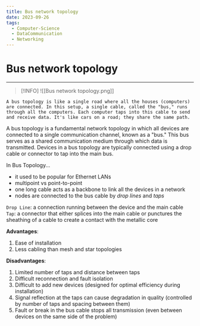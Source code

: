 ```yaml
---
title: Bus network topology
date: 2023-09-26
tags:
  - Computer-Science
  - DataCommunication
  - Networking
---
```


# Bus network topology

---
> [!INFO]
> ![[Bus network topology.png]]

```
A bus topology is like a single road where all the houses (computers) are connected. In this setup, a single cable, called the "bus," runs through all the computers. Each computer taps into this cable to send and receive data. It's like cars on a road; they share the same path.
```

A bus topology is a fundamental network topology in which all devices are connected to a single communication channel, known as a "bus." This bus serves as a shared communication medium through which data is transmitted. Devices in a bus topology are typically connected using a drop cable or connector to tap into the main bus.

In Bus Topology...

- it used to be popular for Ethernet LANs
- multipoint vs point-to-point
- one long cable acts as a backbone to link all the devices in a network
- nodes are connected to the bus cable by _drop lines_ and _taps_

`Drop Line`: a connection running between the device and the main cable
`Tap`: a connector that either splices into the main cable or punctures the sheathing of a cable to create a contact with the metallic core

**Advantages**:

1. Ease of installation
2. Less cabling than mesh and star topologies

**Disadvantages**:

1. Limited number of taps and distance between taps
2. Difficult reconnection and fault isolation
3. Difficult to add new devices (designed for optimal efficiency during installation)
4. Signal reflection at the taps can cause degradation in quality (controlled by number of taps and spacing between them)
5. Fault or break in the bus cable stops all transmission (even between devices on the same side of the problem)
